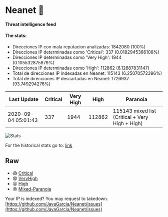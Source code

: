 # Neanet :hocho:
#### Threat intelligence feed
#### The stats:

- Direcciones IP con mala reputacion analizadas: 1842080 (100%)
- Direcciones IP determinadas como 'Critical':  337 (0.0182945366108%)
- Direcciones IP determinadas como 'Very High':  1944 (0.105532875879%)
- Direcciones IP determinadas como 'High':  112862 (6.12687831147)
- Total de direcciones IP indexadas en Neanet:  115143 (6.25070572396%)
- Total de direcciones IP descartadas en Neanet:  1726937 (93.749294276%)

| Last Update | Critical | Very High | High | Paranoia |
| --- | --- | --- | --- | --- |
| 2020-09-04 05:01:43 | 337 | 1944 | 112862 | 115143 mixed list (Critical + Very High + High)|

![Stats](https://docs.google.com/spreadsheets/d/e/2PACX-1vSnaNMIXVabIpDJjufMlzH7poXnshF3mgd8Is1g9ytUEzVsP5my4Trn8f-xkoLLQ38xpL3HtmUexLo6/pubchart?oid=501124687&format=image)

For the historical stats go to: [link](/stats.csv)
## Raw
- :scream: [Critical](https://raw.githubusercontent.com/JavaGarcia/Neanet/master/blacklists/neanet_critical.txt)
- :fearful: [VeryHigh](https://raw.githubusercontent.com/JavaGarcia/Neanet/master/blacklists/neanet_veryHigh.txtt)
- :frowning: [High](https://raw.githubusercontent.com/JavaGarcia/Neanet/master/blacklists/neanet_high.txt)
- :dizzy_face: [Mixed-Paranoia](https://raw.githubusercontent.com/JavaGarcia/Neanet/master/blacklists/neanet_all.txt)


Your IP is indexed? You may request to takedown. [https://github.com/JavaGarcia/Neanet/issues](https://github.com/JavaGarcia/Neanet/issues)






















































































































































































































































































































































































































































































































































